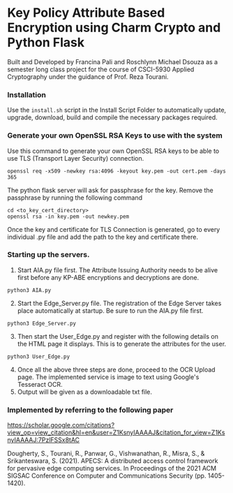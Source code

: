 # Key Policy Attribute Based Encryption using Charm Crypto and Python Flask
Built and Developed by Francina Pali and Roschlynn Michael Dsouza as a semester long class project for the course of CSCI-5930 Applied Cryptography under the guidance of Prof. Reza Tourani.

### Installation
Use the ```install.sh``` script in the Install Script Folder to automatically update, upgrade, download, build and compile the necessary packages required.

### Generate your own OpenSSL RSA Keys to use with the system
Use this command to generate your own OpenSSL RSA keys to be able to use TLS (Transport Layer Security) connection.
```
openssl req -x509 -newkey rsa:4096 -keyout key.pem -out cert.pem -days 365
```
The python flask server will ask for passphrase for the key. Remove the passphrase by running the following command
```
cd <to_key_cert_directory>
openssl rsa -in key.pem -out newkey.pem
```
Once the key and certificate for TLS Connection is generated, go to every individual .py file and add the path to the key and certificate there.

### Starting up the servers.
1. Start AIA.py file first. The Attribute Issuing Authority needs to be alive first before any KP-ABE encryptions and decryptions are done.
```
python3 AIA.py
```
2. Start the Edge_Server.py file. The registration of the Edge Server takes place automatically at startup. Be sure to run the AIA.py file first.
```
python3 Edge_Server.py
```
3. Then start the User_Edge.py and register with the following details on the HTML page it displays. This is to generate the attributes for the user.
```
python3 User_Edge.py
```
4. Once all the above three steps are done, proceed to the OCR Upload page. The implemented service is image to text using Google's Tesseract OCR.
5. Output will be given as a downloadable txt file.


### Implemented by referring to the following paper
https://scholar.google.com/citations?view_op=view_citation&hl=en&user=Z1KsnyIAAAAJ&citation_for_view=Z1KsnyIAAAAJ:7PzlFSSx8tAC

Dougherty, S., Tourani, R., Panwar, G., Vishwanathan, R., Misra, S., & Srikanteswara, S. (2021). APECS: A distributed access control framework for pervasive edge computing services. In Proceedings of the 2021 ACM SIGSAC Conference on Computer and Communications Security (pp. 1405-1420).